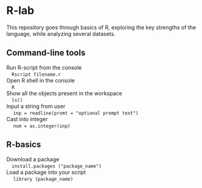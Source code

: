 # R-lab

This repository goes through basics of R, exploring the key strengths of the language, while analyzing several datasets.

## Command-line tools
Run R-script from the console <br>
&emsp;`Rscript filename.r` <br>
Open R shell in the console <br> 
&emsp;`R` <br>
Show all the objects present in the workspace <br>
&emsp;`ls()` <br>
Input a string from user <br>
&emsp; `inp = readline(promt = "optional prompt text")` <br>
Cast into integer <br>
&emsp; `num = as.integer(inp)`


## R-basics
Download a package <br>
&emsp;`install.packages ("package_name")` <br>
Load a package into your script <br>
&emsp; `library (package_name)` <br>

